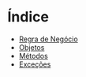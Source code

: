 # Índice
- [Regra de Negócio](./BusinessRules.md)
- [Objetos](./Objects.md)
- [Métodos](./Method.md)
- [Exceções](./Exceptions.md)
